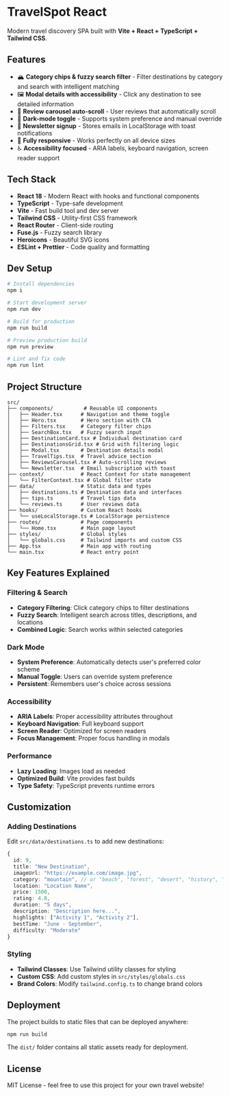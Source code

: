 # TravelSpot React

Modern travel discovery SPA built with **Vite + React + TypeScript + Tailwind CSS**.

## Features

- 🏔️ **Category chips & fuzzy search filter** - Filter destinations by category and search with intelligent matching
- 🖼️ **Modal details with accessibility** - Click any destination to see detailed information
- 🎠 **Review carousel auto-scroll** - User reviews that automatically scroll
- 🌙 **Dark-mode toggle** - Supports system preference and manual override
- 📧 **Newsletter signup** - Stores emails in LocalStorage with toast notifications
- 📱 **Fully responsive** - Works perfectly on all device sizes
- ♿ **Accessibility focused** - ARIA labels, keyboard navigation, screen reader support

## Tech Stack

- **React 18** - Modern React with hooks and functional components
- **TypeScript** - Type-safe development
- **Vite** - Fast build tool and dev server
- **Tailwind CSS** - Utility-first CSS framework
- **React Router** - Client-side routing
- **Fuse.js** - Fuzzy search library
- **Heroicons** - Beautiful SVG icons
- **ESLint + Prettier** - Code quality and formatting

## Dev Setup

```bash
# Install dependencies
npm i

# Start development server
npm run dev

# Build for production
npm run build

# Preview production build
npm run preview

# Lint and fix code
npm run lint
```

## Project Structure

```
src/
├── components/          # Reusable UI components
│   ├── Header.tsx      # Navigation and theme toggle
│   ├── Hero.tsx        # Hero section with CTA
│   ├── Filters.tsx     # Category filter chips
│   ├── SearchBox.tsx   # Fuzzy search input
│   ├── DestinationCard.tsx # Individual destination card
│   ├── DestinationsGrid.tsx # Grid with filtering logic
│   ├── Modal.tsx       # Destination details modal
│   ├── TravelTips.tsx  # Travel advice section
│   ├── ReviewsCarousel.tsx # Auto-scrolling reviews
│   └── Newsletter.tsx  # Email subscription with toast
├── context/            # React Context for state management
│   └── FilterContext.tsx # Global filter state
├── data/               # Static data and types
│   ├── destinations.ts # Destination data and interfaces
│   ├── tips.ts         # Travel tips data
│   └── reviews.ts      # User reviews data
├── hooks/              # Custom React hooks
│   └── useLocalStorage.ts # LocalStorage persistence
├── routes/             # Page components
│   └── Home.tsx        # Main page layout
├── styles/             # Global styles
│   └── globals.css     # Tailwind imports and custom CSS
├── App.tsx             # Main app with routing
└── main.tsx            # React entry point
```

## Key Features Explained

### Filtering & Search
- **Category Filtering**: Click category chips to filter destinations
- **Fuzzy Search**: Intelligent search across titles, descriptions, and locations
- **Combined Logic**: Search works within selected categories

### Dark Mode
- **System Preference**: Automatically detects user's preferred color scheme
- **Manual Toggle**: Users can override system preference
- **Persistent**: Remembers user's choice across sessions

### Accessibility
- **ARIA Labels**: Proper accessibility attributes throughout
- **Keyboard Navigation**: Full keyboard support
- **Screen Reader**: Optimized for screen readers
- **Focus Management**: Proper focus handling in modals

### Performance
- **Lazy Loading**: Images load as needed
- **Optimized Build**: Vite provides fast builds
- **Type Safety**: TypeScript prevents runtime errors

## Customization

### Adding Destinations
Edit `src/data/destinations.ts` to add new destinations:

```typescript
{
  id: 9,
  title: "New Destination",
  imageUrl: "https://example.com/image.jpg",
  category: "mountain", // or "beach", "forest", "desert", "history", "fun"
  location: "Location Name",
  price: 1500,
  rating: 4.8,
  duration: "5 days",
  description: "Description here...",
  highlights: ["Activity 1", "Activity 2"],
  bestTime: "June - September",
  difficulty: "Moderate"
}
```

### Styling
- **Tailwind Classes**: Use Tailwind utility classes for styling
- **Custom CSS**: Add custom styles in `src/styles/globals.css`
- **Brand Colors**: Modify `tailwind.config.ts` to change brand colors

## Deployment

The project builds to static files that can be deployed anywhere:

```bash
npm run build
```

The `dist/` folder contains all static assets ready for deployment.

## License

MIT License - feel free to use this project for your own travel website!